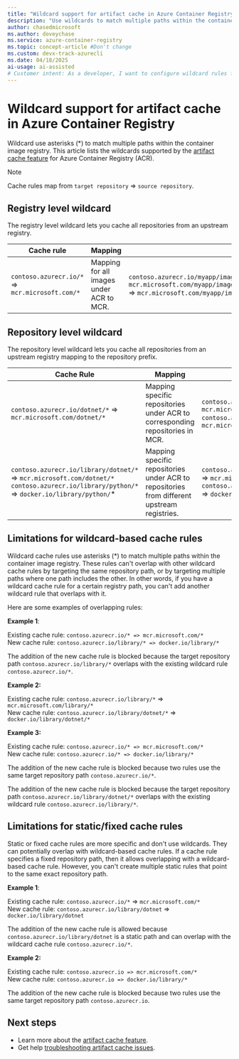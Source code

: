 ```yaml
---
title: "Wildcard support for artifact cache in Azure Container Registry"
description: "Use wildcards to match multiple paths within the container image registry. Artifact cache currently supports registry and repository level wildcards."
author: chasedmicrosoft
ms.author: doveychase
ms.service: azure-container-registry
ms.topic: concept-article #Don't change
ms.custom: devx-track-azurecli
ms.date: 04/18/2025
ai-usage: ai-assisted
# Customer intent: As a developer, I want to configure wildcard rules for artifact caching in a container registry, so that I can efficiently manage and retrieve container images across multiple repositories.
---
```


# Wildcard support for artifact cache in Azure Container Registry

Wildcard use asterisks (*) to match multiple paths within the container image registry. This article lists the wildcards supported by the [artifact cache feature](artifact-cache-overview.md) for Azure Container Registry (ACR).

> [!NOTE]
> Cache rules map from `target repository` => `source repository`.

## Registry level wildcard

The registry level wildcard lets you cache all repositories from an upstream registry.

| Cache rule                                  | Mapping                                  | Example                                                                                                                                |
| ------------------------------------------- | ---------------------------------------- | -------------------------------------------------------------------------------------------------------------------------------------- |
| `contoso.azurecr.io/*` => `mcr.microsoft.com/*` | Mapping for all images under ACR to MCR. | `contoso.azurecr.io/myapp/image1` => `mcr.microsoft.com/myapp/image1<br>contoso.azurecr.io/myapp/image2` => `mcr.microsoft.com/myapp/image2` |

## Repository level wildcard

The repository level wildcard lets you cache all repositories from an upstream registry mapping to the repository prefix.

| Cache Rule                                                                                                                              | Mapping                                                                                     | Example                                                                                                                                            |
| --------------------------------------------------------------------------------------------------------------------------------------- | ------------------------------------------------------------------------------------------- | -------------------------------------------------------------------------------------------------------------------------------------------------- |
| `contoso.azurecr.io/dotnet/*` => `mcr.microsoft.com/dotnet/*`                                                                               | Mapping specific repositories under ACR to corresponding repositories in MCR.               | `contoso.azurecr.io/dotnet/sdk` => `mcr.microsoft.com/dotnet/sdk`<br>`contoso.azurecr.io/dotnet/runtime` => `mcr.microsoft.com/dotnet/runtime`             |
| `contoso.azurecr.io/library/dotnet/*` => `mcr.microsoft.com/dotnet/*` <br>`contoso.azurecr.io/library/python/*` => `docker.io/library/python/`* | Mapping specific repositories under ACR to repositories from different upstream registries. | `contoso.azurecr.io/library/dotnet/app1` => `mcr.microsoft.com/dotnet/app1` <br>`contoso.azurecr.io/library/python/app3` => `docker.io/library/python/app3` |

## Limitations for wildcard-based cache rules

Wildcard cache rules use asterisks (*) to match multiple paths within the container image registry. These rules can't overlap with other wildcard cache rules by targeting the same repository path, or by targeting multiple paths where one path includes the other. In other words, if you have a wildcard cache rule for a certain registry path, you can't add another wildcard rule that overlaps with it.

Here are some examples of overlapping rules:

**Example 1**:

Existing cache rule: `contoso.azurecr.io/* => mcr.microsoft.com/*`<br>
New cache rule: `contoso.azurecr.io/library/* => docker.io/library/*`<br>

The addition of the new cache rule is blocked because the target repository path `contoso.azurecr.io/library/*` overlaps with the existing wildcard rule `contoso.azurecr.io/*`.

**Example 2:**

Existing cache rule: `contoso.azurecr.io/library/*` => `mcr.microsoft.com/library/*`<br>
New cache rule: `contoso.azurecr.io/library/dotnet/*` => `docker.io/library/dotnet/*`<br>

**Example 3:**

Existing cache rule: `contoso.azurecr.io/* => mcr.microsoft.com/*`<br>
New cache rule: `contoso.azurecr.io/* => docker.io/library/*`<br>

The addition of the new cache rule is blocked because two rules use the same target repository path `contoso.azurecr.io/*`.

The addition of the new cache rule is blocked because the target repository path `contoso.azurecr.io/library/dotnet/*` overlaps with the existing wildcard rule  `contoso.azurecr.io/library/*`.

## Limitations for static/fixed cache rules

Static or fixed cache rules are more specific and don't use wildcards. They can potentially overlap with wildcard-based cache rules. If a cache rule specifies a fixed repository path, then it allows overlapping with a wildcard-based cache rule. However, you can't create multiple static rules that point to the same exact repository path.

**Example 1**:

Existing cache rule: `contoso.azurecr.io/*` => `mcr.microsoft.com/*`<br>
New cache rule: `contoso.azurecr.io/library/dotnet` => `docker.io/library/dotnet`<br>

The addition of the new cache rule is allowed because `contoso.azurecr.io/library/dotnet` is a static path and can overlap with the wildcard cache rule `contoso.azurecr.io/*`.

**Example 2:**

Existing cache rule: `contoso.azurecr.io => mcr.microsoft.com/*`<br>
New cache rule: `contoso.azurecr.io => docker.io/library/*`<br>

The addition of the new cache rule is blocked because two rules use the same target repository path `contoso.azurecr.io`.

## Next steps

- Learn more about the [artifact cache feature](artifact-cache-overview.md).
- Get help [troubleshooting artifact cache issues](troubleshoot-artifact-cache.md).
